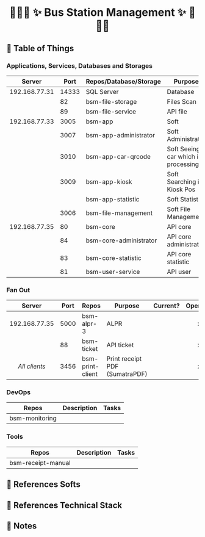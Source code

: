 # <p align="center">:tada::tada::tada: ✨ Bus Station Management ✨ :tada::tada::tada:</p>

## :newspaper: Table of Things

### Applications, Services, Databases and Storages
|    Server     | Port  | Repos/Database/Storage | Purpose                             | Current?             | Opened? | Ran? | IP opened           | Notes |
|:-------------:|-------|------------------------|-------------------------------------|----------------------|:-------:|:----:|---------------------|-------|
| 192.168.77.31 | 14333 | SQL Server             | Database                            |                      |    x    |  x   | 192.168.7.210:14333 |       |
|               | 82    | bsm-file-storage       | Files Scan                          |                      |    x    |  x   | 192.168.7.210:82    |       |
|               | 89    | bsm-file-service       | API file                            |                      |    x    |  x   | 192.168.7.210:89    |       |
| 192.168.77.33 | 3005  | bsm-app                | Soft                                |                      |    x    |  x   | 192.168.7.210:3005  |       |
|               | 3007  | bsm-app-administrator  | Soft Administrator                  |                      |    x    |  x   | 192.168.7.210:3007  |       |
|               | 3010  | bsm-app-car-qrcode     | Soft Seeing car which is processing |                      |    x    |  x   | 192.168.7.210:3010  |       |
|               | 3009  | bsm-app-kiosk          | Soft Searching in Kiosk Pos         |                      |    x    |  x   |                     |       |
|               |       | bsm-app-statistic      | Soft Statistic                      |                      |         |      |                     |       |
|               | 3006  | bsm-file-management    | Soft File Management                |                      |    x    |  x   | 192.168.7.210:3006  |       |
| 192.168.77.35 | 80    | bsm-core               | API core                            |                      |    x    |  x   | 192.168.7.210:80    |       |
|               | 84    | bsm-core-administrator | API core administrator              |                      |    x    |  x   | 192.168.7.210:84    |       |
|               | 83    | bsm-core-statistic     | API core statistic                  |                      |    x    |  x   | 192.168.7.210:83    |       |
|               | 81    | bsm-user-service       | API user                            |                      |    x    |  x   | 192.168.7.210:81    |       |

### Fan Out
|    Server     | Port  | Repos                  | Purpose                             | Current?             | Opened? | Ran? | IP opened          | Notes |
|:-------------:|-------|------------------------|-------------------------------------|----------------------|:-------:|:----:|--------------------|-------|
| 192.168.77.35 | 5000  | bsm-alpr-3             | ALPR                                |                      |    x    |  x   | 192.168.7.210:5000 |       |
|               | 88    | bsm-ticket             | API ticket                          |                      |    x    |  x   | 192.168.7.210:88   |       |
| *All clients* | 3456  | bsm-print-client       | Print receipt PDF (SumatraPDF)      |                      |    x    |  x   | localhost:3456     |       |

### DevOps
| Repos                  | Description      | Tasks            |
|------------------------|------------------|------------------|
| bsm-monitoring         |                  |                  |

### Tools
| Repos                  | Description      | Tasks            |
|------------------------|------------------|------------------|
| bsm-receipt-manual     |                  |                  |

## :bookmark_tabs: References Softs

## :bookmark_tabs: References Technical Stack

## :memo: Notes
